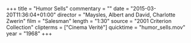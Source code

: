 +++
title = "Humor Sells"
commentary = ""
date = "2015-03-20T11:36:04+01:00"
director = "Maysles, Albert and David, Charlotte Zwerin"
film = "Salesman"
length = "1:30"
source = "2001 Criterion Collection"
clipterms = ["Cinema Verité"]
quicktime = "humor_sells.mov"
year = "1968"
+++